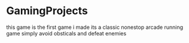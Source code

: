 # GamingProjects
this game is the first game i made its a classic nonestop arcade running game simply avoid obsticals and defeat enemies
